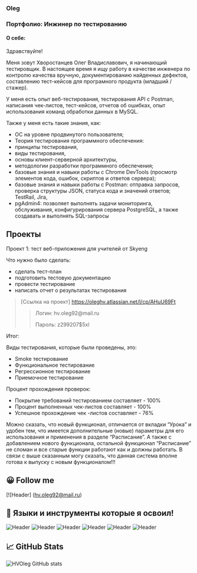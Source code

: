 ### Oleg
### Портфолио: Инжинер по тестированию
#### О себе:


Здравствуйте! 
 
Меня зовут Хворостанцев Олег Владиславович, я начинающий тестировщик. В настоящее время я ищу работу в качестве инженера по контролю качества вручную, документированию найденных дефектов, составлению тест-кейсов для програмного продукта (младший / стажер).

У меня есть опыт веб-тестирования, тестирования API с Postman, написания чек-листов, тест-кейсов, отчетов об ошибках, опыт использования команд обработки данных в MySQL.




Также у меня есть такие знания, как:
- ОС на уровне продвинутого пользователя;
- Теория тестирования программного обеспечения:
- принципы тестирования,
- виды тестирования, 
- основы клиент-серверной архитектуры,
- методологии разработки программного обеспечения;
- базовые знания и навыки работы с Chrome DevTools (просмотр элементов кода, ошибок, скриптов и ответов сервера);
- базовые знания и навыки работы с Postman: отправка запросов, проверка структуры JSON, статуса кода и значений ответов;
TestRail, Jira, 
- pgAdmin4: позволяет выполнять задачи мониторинга, обслуживания, конфигурирования сервера PostgreSQL, а также создавать и выполнять SQL-запросы

## Проекты
Проект 1: тест веб-приложения для учителей от Skyeng

Что нужно было сделать:

- сделать тест-план
- подготовить тестовую документацию
- провести тестирование
- написать отчет о результатах тестирования

> [Ссылка на проект] https://oleghv.atlassian.net/l/cp/AHuU69Ft 
 >> <p> Логин: hv.oleg92@mail.ru </p>
>> <p> Пароль: z299207$5xl </p>

Итог:

Виды тестирования, которые были проведены, это:
- Smoke тестирование
- Функциональное тестирование
- Регрессионное тестирование
- Приемочное тестирование

Процент прохождения проверок:
- Покрытие требований тестированием составляет - 100%
- Процент выполненных чек-листов составляет - 100%
- Успешное прохождение чек -листов составляет - 76% 

Можно сказать, что новый функционал, отличается от вкладки “Урока” и удобен тем, что имеется дополнительные (новые) параметры для его использования и применения в разделе “Расписание”. 
А также с добавлением нового функционала, остальной функционал “Расписание” не сломан и все старые функции работают как и должны работать.
В связи с выше сказанным могу сказать, что данная система вполне готова к выпуску с новым функционалом!!!  

## 😀 Follow me

[![Header] (hv.oleg92@mail.ru)

## 🔧 Языки и инструменты которые я освоил!
![Header](https://img.shields.io/badge/Jira-090909?style=for-the-badge&logo=jira&logoColor=136be1)
![Header](https://img.shields.io/badge/Postman-090909?style=for-the-badge&logo=postman&logoColor=f76935)
![Header](https://img.shields.io/badge/Github-090909?style=for-the-badge&logo=github&logoColor=8cc4d7)
![Header](https://img.shields.io/badge/MySQL-090909?style=for-the-badge&logo=mysql&logoColor=00618a)
![Header](https://img.shields.io/badge/DevTools-090909?style=for-the-badge&logo=googlechrome&logoColor=2674f2)
![Header](https://img.shields.io/badge/TestRail-090909?style=for-the-badge&logo=&logoColor=71b556)

## 📈 GitHub Stats

![HVOleg GitHub stats](https://github-readme-stats.vercel.app/api?username=oleg9229&theme=dark&show_icons=true) 
